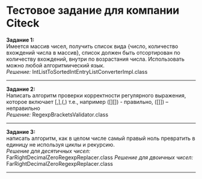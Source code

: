 # Тестовое задание для компании Citeck


**Задание 1:**  
Имеется массив чисел, получить список вида {число, количество вхождений числа в массив}, список должен быть отсортирован по количеству вхождений, внутри по возрастания числа. Использовать можно любой алгоритмический язык.  
_Решение:_ IntListToSortedIntEntryListConverterImpl.class
___

**Задание 2:**  
Написать алгоритм проверки корректности регулярного выражения, которое включает [,],(,) т.е., например ([][[]()]) - правильно, ([][]()]) – неправильно  
_Решение:_ RegexpBracketsValidator.class
___

**Задание 3:**  
написать алгоритм, как в целом числе самый правый ноль превратить в единицу не используя циклы и рекурсию.    
_Решение для десятичных чисел:_ FarRightDecimalZeroRegexpReplacer.class
_Решение для двоичных чисел:_ FarRightDecimalZeroRegexpReplacer.class
___

